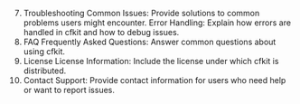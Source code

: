 7. Troubleshooting
Common Issues: Provide solutions to common problems users might encounter.
Error Handling: Explain how errors are handled in cfkit and how to debug issues.
8. FAQ
Frequently Asked Questions: Answer common questions about using cfkit.
9. License
License Information: Include the license under which cfkit is distributed.
10. Contact
Support: Provide contact information for users who need help or want to report issues.